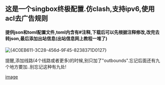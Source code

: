## 这是一个singbox终极配置.仿clash,支持ipv6,使用acl去广告规则

#### 提供json和toml配置文件,toml内含有#注释,下载后可以先根据注释修改,改完去转json,最后添加出站信息(出站信息网上教程一堆了)
![{4C0EB611-3C28-456d-9F45-8238371D0127}](https://github.com/cancundeyingzi/singbox_config/assets/73635883/b673d256-e7f5-4e70-aa0e-f4098a5e4bc9)


提醒,添加线路(4个线路或者更多)的时候,别只加了"outbounds".忘记后面还有九个地方要加..别忘记这种有九处!

[image](https://github.com/cancundeyingzi/singbox_config/assets/73635883/d1609426-0459-4617-967b-63cf77dbe639)
